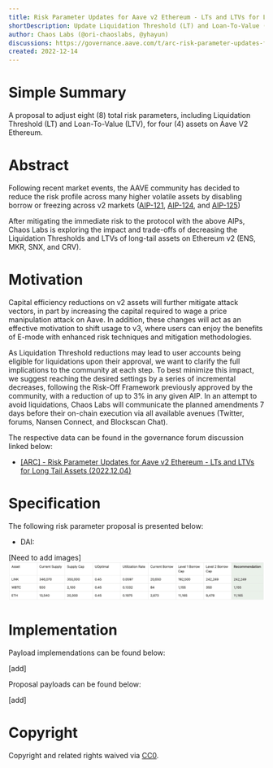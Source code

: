 ```yaml
---
title: Risk Parameter Updates for Aave v2 Ethereum - LTs and LTVs for Long Tail Assets
shortDescription: Update Liquidation Threshold (LT) and Loan-To-Value (LTV) of ENS, MKR, SNX and CRV on AAVE v2 Ethereum 
author: Chaos Labs (@ori-chaoslabs, @yhayun)
discussions: https://governance.aave.com/t/arc-risk-parameter-updates-for-aave-v2-ethereum-lts-and-ltvs-for-long-tail-assets-2022-12-04/10926
created: 2022-12-14
---
```


# Simple Summary

A proposal to adjust eight (8) total risk parameters, including Liquidation Threshold (LT) and Loan-To-Value (LTV), for four (4) assets on Aave V2 Ethereum.

# Abstract

Following recent market events, the AAVE community has decided to reduce the risk profile across many higher volatile assets by disabling borrow or freezing across v2 markets ([AIP-121](https://app.aave.com/governance/proposal/121/), [AIP-124](https://app.aave.com/governance/proposal/124/), and [AIP-125](https://app.aave.com/governance/proposal/125/))

After mitigating the immediate risk to the protocol with the above AIPs, Chaos Labs is exploring the impact and trade-offs of decreasing the Liquidation Thresholds and LTVs of long-tail assets on Ethereum v2 (ENS, MKR, SNX, and CRV).

# Motivation

Capital efficiency reductions on v2 assets will further mitigate attack vectors, in part by increasing the capital required to wage a price manipulation attack on Aave. In addition, these changes will act as an effective motivation to shift usage to v3, where users can enjoy the benefits of E-mode with enhanced risk techniques and mitigation methodologies.

As Liquidation Threshold reductions may lead to user accounts being eligible for liquidations upon their approval, we want to clarify the full implications to the community at each step. To best minimize this impact, we suggest reaching the desired settings by a series of incremental decreases, following the Risk-Off Framework previously approved by the community, with a reduction of up to 3% in any given AIP. In an attempt to avoid liquidations, Chaos Labs will communicate the planned amendments 7 days before their on-chain execution via all available avenues (Twitter, forums, Nansen Connect, and Blockscan Chat).

The respective data can be found in the governance forum discussion linked below:
- [[ARC] - Risk Parameter Updates for Aave v2 Ethereum - LTs and LTVs for Long Tail Assets (2022.12.04)](https://governance.aave.com/t/arc-risk-parameter-updates-for-aave-v2-ethereum-lts-and-ltvs-for-long-tail-assets-2022-12-04/10926)


# Specification

The following risk parameter proposal is presented below:

- DAI:

[Need to add images]
![](../assets/SUPPLY-BORROW-CAPS-UPDATE-AAVE-V3/ARBITRUM-BORROW-CAP-RECS.png)


# Implementation
Payload implemendations can be found below:

[add]

Proposal payloads can be found below: 

[add]


# Copyright

Copyright and related rights waived via [CC0](https://creativecommons.org/publicdomain/zero/1.0/).
